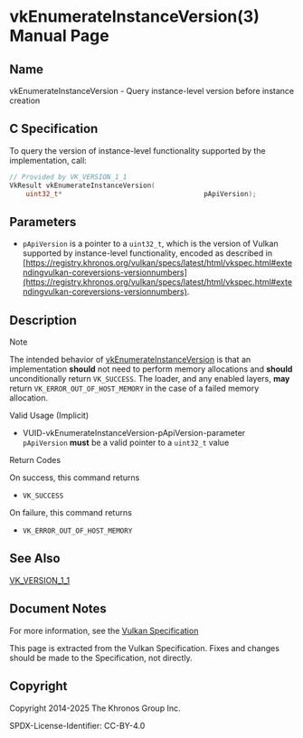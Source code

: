 # vkEnumerateInstanceVersion(3) Manual Page

## Name

vkEnumerateInstanceVersion - Query instance-level version before instance creation



## [](#_c_specification)C Specification

To query the version of instance-level functionality supported by the implementation, call:

```c++
// Provided by VK_VERSION_1_1
VkResult vkEnumerateInstanceVersion(
    uint32_t*                                   pApiVersion);
```

## [](#_parameters)Parameters

- `pApiVersion` is a pointer to a `uint32_t`, which is the version of Vulkan supported by instance-level functionality, encoded as described in [https://registry.khronos.org/vulkan/specs/latest/html/vkspec.html#extendingvulkan-coreversions-versionnumbers](https://registry.khronos.org/vulkan/specs/latest/html/vkspec.html#extendingvulkan-coreversions-versionnumbers).

## [](#_description)Description

Note

The intended behavior of [vkEnumerateInstanceVersion](https://registry.khronos.org/vulkan/specs/latest/man/html/vkEnumerateInstanceVersion.html) is that an implementation **should** not need to perform memory allocations and **should** unconditionally return `VK_SUCCESS`. The loader, and any enabled layers, **may** return `VK_ERROR_OUT_OF_HOST_MEMORY` in the case of a failed memory allocation.

Valid Usage (Implicit)

- [](#VUID-vkEnumerateInstanceVersion-pApiVersion-parameter)VUID-vkEnumerateInstanceVersion-pApiVersion-parameter  
  `pApiVersion` **must** be a valid pointer to a `uint32_t` value

Return Codes

On success, this command returns

- `VK_SUCCESS`

On failure, this command returns

- `VK_ERROR_OUT_OF_HOST_MEMORY`

## [](#_see_also)See Also

[VK\_VERSION\_1\_1](https://registry.khronos.org/vulkan/specs/latest/man/html/VK_VERSION_1_1.html)

## [](#_document_notes)Document Notes

For more information, see the [Vulkan Specification](https://registry.khronos.org/vulkan/specs/latest/html/vkspec.html#vkEnumerateInstanceVersion)

This page is extracted from the Vulkan Specification. Fixes and changes should be made to the Specification, not directly.

## [](#_copyright)Copyright

Copyright 2014-2025 The Khronos Group Inc.

SPDX-License-Identifier: CC-BY-4.0